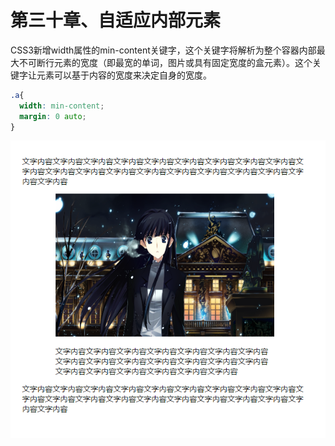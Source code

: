 # 第三十章、自适应内部元素
CSS3新增width属性的min-content关键字，这个关键字将解析为整个容器内部最大不可断行元素的宽度（即最宽的单词，图片或具有固定宽度的盒元素）。这个关键字让元素可以基于内容的宽度来决定自身的宽度。
```css
.a{
  width: min-content;
  margin: 0 auto;
}
```
<div align=center><img src="../../img/css-secret/30/1.png"></div>  
